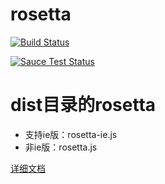 # rosetta

[![Build Status](https://travis-ci.org/jiexuangao/rosetta.png)](https://travis-ci.org/jiexuangao/rosetta)

<a href="https://saucelabs.com/u/gloria">
  <img src="https://saucelabs.com/browser-matrix/gloria.svg" alt="Sauce Test Status"/>
</a>

# dist目录的rosetta
* 支持ie版：rosetta-ie.js
* 非ie版：rosetta.js

[详细文档](https://github.com/jiexuangao/rosetta/wiki)



